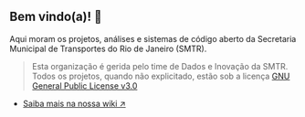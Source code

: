 ## Bem vindo(a)! 👋

Aqui moram os projetos, análises e sistemas de código aberto da Secretaria Municipal de Transportes do Rio de Janeiro (SMTR).

> Esta organização é gerida pelo time de Dados e Inovação da SMTR. Todos os projetos, quando não explicitado, estão sob a licença [GNU General Public License v3.0](https://github.com/RJ-SMTR/.github/blob/main/LICENSE)

- [Saiba mais na nossa wiki ↗️](https://rj-smtr.github.io/wiki/)
